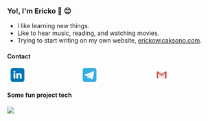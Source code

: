 ### Yo!, I'm Ericko :wave: :blush:


- I like learning new things.
- Like to hear music, reading, and watching movies. 
- Trying to start writing on my own website, [erickowicaksono.com](https://erickowicaksono.com/).
#### Contact

<div class="row">
    <div class="column">
        <a href="https://www.linkedin.com/in/erickowicaksono/">
            <img src="./assets/linkedin-logo.svg" width="32">
        </a>
    </div>
    <div class="column">
        <a href="https://t.me/erickow">
            <img src="./assets/telegram-logo.svg" width="32">
        </a>
    </div>
    <div class="column">
        <a href="mailto::ericko.wicaksono@gmail.com">
            <img src="./assets/gmail-logo.svg" width="32">
        </a>
    </div>

</div>

#### Some fun project tech

<a href="https://wakatime.com"><img class="image__diagram" src="https://wakatime.com/share/@9f1fefbf-2907-49e8-bff1-968ff54dfefb/c899679f-1e20-4960-a8f4-24dafe4c130c.png" width="480"/></a>


<style>
    .row {
        display: flex;
        flex-wrap: wrap
    }
    .column {
        margin: 0 8px
    }
</style>